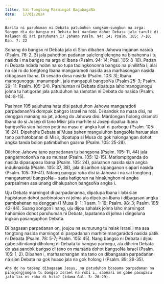 ```yaml
---
title:  Sai Tongtong Marningot BagabagaNa
date:   17/01/2024
---
```


`Barita ni paruhuman ni Debata patubuhon sungkun-sungkun na arga: Songon dia do bangso ni Debata boi mardame dohot Debata jala taruli di haluaon di ari paruhuman i? Jahama Psalm. 94: 14; Psalm. 105: 7-10; Dan. 7: 22`

Sonang do bangso ni Debata jala di Sion dibahen Jahowa inganan nasida (Psalm. 76: 2, 3) jala pahothon padanan salelenglelengna na binahenna i tu nasida i ma bangso na arga di Ibana (Psalm. 94: 14; Psal. 105: 8-10). Padan ni Debata ndada holan na so tupa tadingkononna bangso na pinillitNa i; alai na sai ro do tongtong Ibana mangaramoti nasida asa marhasongan nasida dibagasan Ibana. Di sesado dosa nasida (Psalm. 103: 3); Ibana manogunoggu, manumpahi, jala mangapuli bangsoNa (Psalm 25: 3; Psalm. 29: 11: Psalm. 105: 24). Paruhuman ni Debata dipatupa laho manogunogu jolma tu hatigoran jala patuduhon na ramotan ni Debata do nasida (Psalm. 94: 8-15).

Psalmen 105 saluhutna hata disi patuduhon Jahowa mangaradoti parpadananNa dompak bangso Israel na robi. Di sandok na masa disi, na denggan manang na jat, adong do Jahowa disi. Mardongan holong diramoti Ibana do si Josep di tano Misir jala marhite si Josep dipalua Ibana bangsoNa sian haleon potir na masa di angka luat ni parbegu (Psalm. 105: 16-24). Dipehehe Debata si Musa bahen manguluhon bangsoNa haruar sian tano parhatobanan di Misir, dipatupa si Musa do gok halongangan dohot angka tanda bolon patimbulhon goarna (Psalm. 105: 25-28).

Dilehon Jahowa tano parpadanan tu bangsona (Psalm. 105: 11, 44) jala pangarmotionNa na so munsat (Psalm. 105: 12-15). Marlompitganda do nasida dipasupasu Ibana (Psalm. 105: 24), paluahon nasida sian angka induknasida (Psalm. 105: 37, 38), jala disarihon sipanganon siapari nasida (Psalm. 105: 39-41). Ndang ganggu roha disi ia Jahowa i na sai tongtong mangaramoti bangsoNa – sada hatigoran na hinalunghon ni angka parpsalmen asa unang dihalupahon bangsoNa angka i.

Uju Debata marningot di parpadananna, dipatupa Ibana i lobi sian hapistaran dohot parbinotoan ni jolma ala dipatupa Ibana i dibagasan angka pambahenan na denggan (1 Musa 8: 1; 1 sam. 1: 19; Psalm. 98: 3; Psalm. 105: 42-44). Suang songon i nang, uju dijou sahalak jolma laho marningot hahomion dohot paruhuman ni Debata, lapatanna di jolma i dingoluna ingkon pasangaphon Debata.

Di bagasan parpadanan on, joujou na sumurung tu halak Israel i ma asa tongtong nasida marningot di parpadanan marhite mangaradoti nasida patik ni Debata (Psalm. 78: 5-7; Psalm. 105: 45). Nang bangso ni Debata i dijou gabe sitindangi diholong ni Debata tu bangso parbegu, ala dihirim Debata do asa sandok bangso di tano on marsada dohot bangsoNa Israel (Psalm. 105: 1, 2). Dibahen i, marhasonangan ma tano on dibangasan parpadanan na sian Debata na gok huaso jala na gok holong i (Psalm. 89: 29-35).

`Aha do na tapeop dibagasan Jesus, na patuduhon boasama parpadanan na pinajongjongna tu bangso Israel na robi i, saonari on gabe pasupasu jala las ni roha di hita? (idama Gal. 3: 26-29).`
